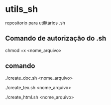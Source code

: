 # utils_sh
repositorio para utilitários .sh
## Comando de autorização do .sh
chmod +x <nome_arquivo>

## comando

./create_doc.sh <nome_arquivo>

./create_tex.sh <nome_arquivo>

./create_html.sh <nome_arquivo>
